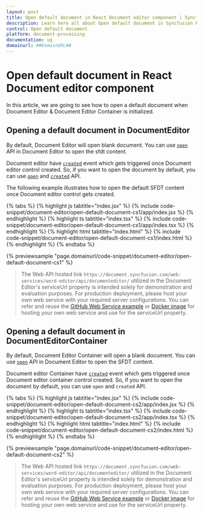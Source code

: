 ```yaml
---
layout: post
title: Open default document in React Document editor component | Syncfusion
description: Learn here all about Open default document in Syncfusion React Document editor component of Syncfusion Essential JS 2 and more.
control: Open default document 
platform: document-processing
documentation: ug
domainurl: ##DomainURL##
---
```


# Open default document in React Document editor component

In this article, we are going to see how to open a default document when Document Editor & Document Editor Container is initialized.

## Opening a default document in DocumentEditor

By default, Document Editor will open blank document. You can use [`open`](https://ej2.syncfusion.com/react/documentation/api/document-editor#open) API in Document Editor to open the sfdt content.

Document editor have [`created`](https://ej2.syncfusion.com/react/documentation/api/document-editor#created) event which gets triggered once Document editor control created. So, if you want to open the document by default, you can use [`open`](https://ej2.syncfusion.com/react/documentation/api/document-editor#open) and [`created`](https://ej2.syncfusion.com/react/documentation/api/document-editor#created) API.

The following example illustrates how to open the default SFDT content once Document editor control gets created.

{% tabs %}
{% highlight js tabtitle="index.jsx" %}
{% include code-snippet/document-editor/open-default-document-cs1/app/index.jsx %}
{% endhighlight %}
{% highlight ts tabtitle="index.tsx" %}
{% include code-snippet/document-editor/open-default-document-cs1/app/index.tsx %}
{% endhighlight %}
{% highlight html tabtitle="index.html" %}
{% include code-snippet/document-editor/open-default-document-cs1/index.html %}
{% endhighlight %}
{% endtabs %}
        
{% previewsample "page.domainurl/code-snippet/document-editor/open-default-document-cs1" %}

> The Web API hosted link `https://document.syncfusion.com/web-services/word-editor/api/documenteditor/` utilized in the Document Editor's serviceUrl property is intended solely for demonstration and evaluation purposes. For production deployment, please host your own web service with your required server configurations. You can refer and reuse the [GitHub Web Service example](https://github.com/SyncfusionExamples/EJ2-DocumentEditor-WebServices) or [Docker image](https://hub.docker.com/r/syncfusion/word-processor-server) for hosting your own web service and use for the serviceUrl property.

## Opening a default document in DocumentEditorContainer

By default, Document Editor Container will open a blank document. You can use [`open`](https://ej2.syncfusion.com/react/documentation/api/document-editor#open) API in Document Editor to open the SFDT content.

Document editor Container have [`created`](https://ej2.syncfusion.com/react/documentation/api/document-editor-container#created) event which gets triggered once Document editor container control created. So, if you want to open the document by default, you can use `open` and `created` API.

{% tabs %}
{% highlight js tabtitle="index.jsx" %}
{% include code-snippet/document-editor/open-default-document-cs2/app/index.jsx %}
{% endhighlight %}
{% highlight ts tabtitle="index.tsx" %}
{% include code-snippet/document-editor/open-default-document-cs2/app/index.tsx %}
{% endhighlight %}
{% highlight html tabtitle="index.html" %}
{% include code-snippet/document-editor/open-default-document-cs2/index.html %}
{% endhighlight %}
{% endtabs %}
        
{% previewsample "page.domainurl/code-snippet/document-editor/open-default-document-cs2" %}

> The Web API hosted link `https://document.syncfusion.com/web-services/word-editor/api/documenteditor/` utilized in the Document Editor's serviceUrl property is intended solely for demonstration and evaluation purposes. For production deployment, please host your own web service with your required server configurations. You can refer and reuse the [GitHub Web Service example](https://github.com/SyncfusionExamples/EJ2-DocumentEditor-WebServices) or [Docker image](https://hub.docker.com/r/syncfusion/word-processor-server) for hosting your own web service and use for the serviceUrl property.
